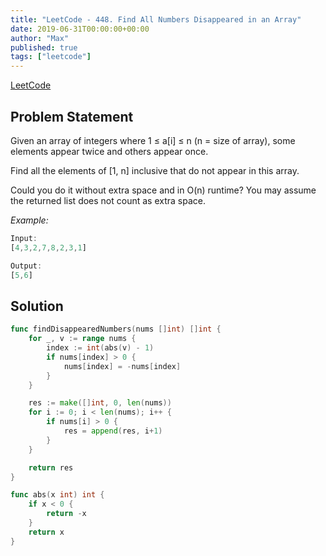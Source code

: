 ```yaml
---
title: "LeetCode - 448. Find All Numbers Disappeared in an Array"
date: 2019-06-31T00:00:00+00:00
author: "Max"
published: true
tags: ["leetcode"]
---
```


[LeetCode](https://leetcode.com/problems/find-all-numbers-disappeared-in-an-array/)

## Problem Statement

Given an array of integers where 1 ≤ a[i] ≤ n (n = size of array), some elements appear twice and others appear once.

Find all the elements of [1, n] inclusive that do not appear in this array.

Could you do it without extra space and in O(n) runtime? You may assume the returned list does not count as extra space.

*Example:*

```js
Input:
[4,3,2,7,8,2,3,1]

Output:
[5,6]
```

## Solution

```go
func findDisappearedNumbers(nums []int) []int {
	for _, v := range nums {
		index := int(abs(v) - 1)
		if nums[index] > 0 {
			nums[index] = -nums[index]
		}
	}

	res := make([]int, 0, len(nums))
	for i := 0; i < len(nums); i++ {
		if nums[i] > 0 {
			res = append(res, i+1)
		}
	}

	return res
}

func abs(x int) int {
	if x < 0 {
		return -x
	}
	return x
}
```
